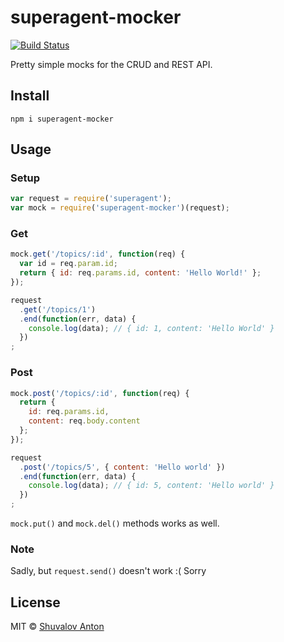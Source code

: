 # superagent-mocker

[![Build Status](https://travis-ci.org/rambler-digital-solutions/superagent-mocker.svg?branch=master)](https://travis-ci.org/rambler-digital-solutions/superagent-mocker)

Pretty simple mocks for the CRUD and REST API.

## Install

```shell
npm i superagent-mocker
```

## Usage

### Setup

```js
var request = require('superagent');
var mock = require('superagent-mocker')(request);
```

### Get

```js
mock.get('/topics/:id', function(req) {
  var id = req.param.id;
  return { id: req.params.id, content: 'Hello World!' };
});

request
  .get('/topics/1')
  .end(function(err, data) {
    console.log(data); // { id: 1, content: 'Hello World' }
  })
;
```

### Post

```js
mock.post('/topics/:id', function(req) {
  return {
    id: req.params.id,
    content: req.body.content
  };
});

request
  .post('/topics/5', { content: 'Hello world' })
  .end(function(err, data) {
    console.log(data); // { id: 5, content: 'Hello world' }
  })
;
```

`mock.put()` and `mock.del()` methods works as well.

### Note

Sadly, but `request.send()` doesn't work :( Sorry

## License

MIT © [Shuvalov Anton](http://shuvalov.info)

